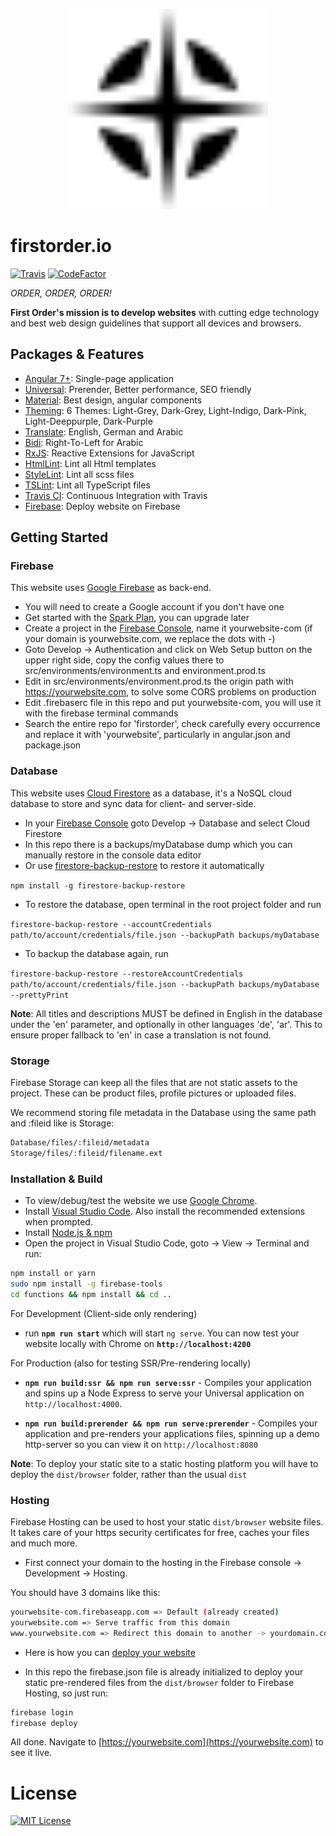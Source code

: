 <p align="center">
  <img src="src/assets/img/favicons/safari-pinned-tab.svg" alt="Logo" height="320"/>
</p>

# firstorder.io
[![Travis](https://img.shields.io/travis/firstorder-gmbh/firstorder.io.svg)](https://travis-ci.org/firstorder-gmbh/firstorder.io)
[![CodeFactor](https://www.codefactor.io/repository/github/firstorder-gmbh/firstorder.io/badge)](https://www.codefactor.io/repository/github/firstorder-gmbh/firstorder.io)

<em>ORDER, ORDER, ORDER!</em>

<strong>First Order's mission is to develop websites</strong>
with cutting edge technology and best web design guidelines that support all devices and browsers.

## Packages & Features

* [Angular 7+](https://github.com/angular/angular): Single-page application
* [Universal](https://github.com/angular/universal): Prerender, Better performance, SEO friendly
* [Material](https://github.com/angular/material2): Best design, angular components
* [Theming](https://material.angular.io/guide/theming): 6 Themes: Light-Grey, Dark-Grey, Light-Indigo, Dark-Pink, Light-Deeppurple, Dark-Purple
* [Translate](https://github.com/ngx-translate/core): English, German and Arabic
* [Bidi](https://material.angular.io/cdk/bidi/overview): Right-To-Left for Arabic
* [RxJS](https://github.com/reactivex/rxjs): Reactive Extensions for JavaScript
* [HtmlLint](https://github.com/htmllint/htmllint): Lint all Html templates
* [StyleLint](https://github.com/stylelint/stylelint): Lint all scss files
* [TSLint](https://github.com/palantir/tslint): Lint all TypeScript files
* [Travis CI](https://github.com/travis-ci/travis-ci): Continuous Integration with Travis
* [Firebase](https://firebase.google.com): Deploy website on Firebase

## Getting Started

### Firebase

This website uses [Google Firebase](https://firebase.google.com) as back-end.

* You will need to create a Google account if you don't have one
* Get started with the [Spark Plan](https://firebase.google.com/pricing), you can upgrade later
* Create a project in the [Firebase Console](https://console.firebase.google.com), name it yourwebsite-com (if your domain is yourwebsite.com, we replace the dots with -)
* Goto Develop -> Authentication and click on Web Setup button on the upper right side, copy the config values there to src/environments/environment.ts and environment.prod.ts
* Edit in src/environments/environment.prod.ts the origin path with https://yourwebsite.com, to solve some CORS problems on production
* Edit .firebaserc file in this repo and put yourwebsite-com, you will use it with the firebase terminal commands
* Search the entire repo for 'firstorder', check carefully every occurrence and replace it with 'yourwebsite', particularly in angular.json and package.json

### Database

This website uses [Cloud Firestore](https://firebase.google.com/docs/firestore) as a database, it's a NoSQL cloud database to store and sync data for client- and server-side.

* In your [Firebase Console](https://console.firebase.google.com) goto Develop -> Database and select Cloud Firestore
* In this repo there is a backups/myDatabase dump which you can manually restore in the console data editor
* Or use [firestore-backup-restore](https://www.npmjs.com/package/firestore-backup-restore) to restore it automatically

`npm install -g firestore-backup-restore`

* To restore the database, open terminal in the root project folder and run

`firestore-backup-restore --accountCredentials path/to/account/credentials/file.json --backupPath backups/myDatabase`

* To backup the database again, run

`firestore-backup-restore --restoreAccountCredentials path/to/account/credentials/file.json --backupPath backups/myDatabase --prettyPrint`

**Note**: All titles and descriptions MUST be defined in English in the database under the 'en' parameter, and optionally in other languages 'de', 'ar'.
This to ensure proper fallback to 'en' in case a translation is not found.

### Storage

Firebase Storage can keep all the files that are not static assets to the project.
These can be product files, profile pictures or uploaded files.

We recommend storing file metadata in the Database using the same path and :fileid like is Storage:

```bash
Database/files/:fileid/metadata
Storage/files/:fileid/filename.ext
```

### Installation & Build

* To view/debug/test the website we use [Google Chrome](https://www.google.com/chrome).
* Install [Visual Studio Code](https://code.visualstudio.com).
Also install the recommended extensions when prompted.
* Install [Node.js & npm](https://nodejs.org/en/download)
* Open the project in Visual Studio Code, goto -> View -> Terminal and run:

```bash
npm install or yarn
sudo npm install -g firebase-tools
cd functions && npm install && cd ..
```

For Development (Client-side only rendering)

* run **`npm run start`** which will start `ng serve`. You can now test your website locally with Chrome on **`http://localhost:4200`**

For Production (also for testing SSR/Pre-rendering locally)

* **`npm run build:ssr && npm run serve:ssr`** - Compiles your application and spins up a Node Express to serve your Universal application on `http://localhost:4000`.

* **`npm run build:prerender && npm run serve:prerender`** - Compiles your application and pre-renders your applications files, spinning up a demo http-server so you can view it on `http://localhost:8080`

**Note**: To deploy your static site to a static hosting platform you will have to deploy the `dist/browser` folder, rather than the usual `dist`

### Hosting

Firebase Hosting can be used to host your static `dist/browser` website files. It takes care of your https security certificates for free, caches your files and much more.

* First connect your domain to the hosting in the Firebase console -> Development -> Hosting.

You should have 3 domains like this:

```bash
yourwebsite-com.firebaseapp.com => Default (already created)
yourwebsite.com => Serve traffic from this domain
www.yourwebsite.com => Redirect this domain to another -> yourdomain.com
```

* Here is how you can [deploy your website](https://firebase.google.com/docs/hosting/deploying)

* In this repo the firebase.json file is already initialized to deploy your static pre-rendered files from the `dist/browser` folder to Firebase Hosting, so just run:

```bash
firebase login
firebase deploy
```

All done. Navigate to [https://yourwebsite.com](https://yourwebsite.com) to see it live.

# License

[![MIT License](https://img.shields.io/badge/license-MIT-blue.svg?style=flat)](/LICENSE)
